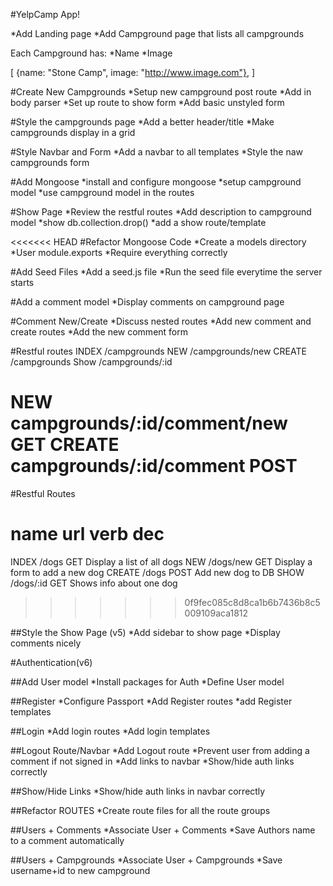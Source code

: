 #YelpCamp App!

*Add Landing page
*Add Campground page that lists all campgrounds

Each Campground has:
*Name
*Image

[
    {name: "Stone Camp", image: "http://www.image.com"},
]


#Create New Campgrounds
*Setup new campground post route
*Add in body parser
*Set up route to show form
*Add basic unstyled form

#Style the campgrounds page
*Add a better header/title
*Make campgrounds display in a grid

#Style Navbar and Form
*Add a navbar to all templates
*Style the naw campgrounds form

#Add Mongoose
*install and configure mongoose
*setup campground model
*use campground model in the routes

#Show Page
*Review the restful routes
*Add description to campground model
*show db.collection.drop()
*add a show route/template

<<<<<<< HEAD
#Refactor Mongoose Code
*Create a models directory
*User module.exports
*Require everything correctly

#Add Seed Files
*Add a seed.js file
*Run the seed file everytime the server starts

#Add a comment model
*Display comments on campground page

#Comment New/Create
*Discuss nested routes
*Add new comment and create routes
*Add the new comment form


#Restful routes
INDEX       /campgrounds
NEW         /campgrounds/new
CREATE      /campgrounds
Show        /campgrounds/:id

NEW         campgrounds/:id/comment/new            GET
CREATE      campgrounds/:id/comment                               POST
=======

#Restful Routes

name        url         verb        dec
========================================
INDEX       /dogs       GET         Display a list of all dogs
NEW         /dogs/new   GET         Display a form to add a new dog
CREATE      /dogs       POST        Add new dog to DB
SHOW        /dogs/:id   GET         Shows info about one dog
>>>>>>> 0f9fec085c8d8ca1b6b7436b8c5009109aca1812

##Style the Show Page (v5)
*Add sidebar to show page
*Display comments nicely

#Authentication(v6)

##Add User model
*Install packages for Auth
*Define User model

##Register
*Configure Passport
*Add Register routes
*add Register templates

##Login
*Add login routes
*Add login templates

##Logout Route/Navbar
*Add Logout route
*Prevent user from adding a comment if not signed in
*Add links to navbar
*Show/hide auth links correctly

##Show/Hide Links
*Show/hide auth links in navbar correctly

##Refactor ROUTES
*Create route files for all the route groups

##Users + Comments
*Associate User + Comments
*Save Authors name to a comment automatically

##Users + Campgrounds
*Associate User + Campgrounds
*Save username+id to new campground